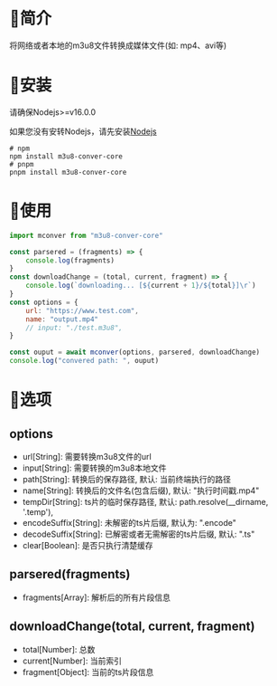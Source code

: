 # 📖简介

将网络或者本地的m3u8文件转换成媒体文件(如: mp4、avi等)

# 🚀安装

请确保Nodejs>=v16.0.0

如果您没有安转Nodejs，请先安装[Nodejs](https://nodejs.org)

```
# npm
npm install m3u8-conver-core
# pnpm 
pnpm install m3u8-conver-core
```

# 🚗使用

```js
import mconver from "m3u8-conver-core"

const parsered = (fragments) => {
    console.log(fragments)
}
const downloadChange = (total, current, fragment) => {
    console.log(`downloading... [${current + 1}/${total}]\r`)
}
const options = {
    url: "https://www.test.com",
    name: "output.mp4"
    // input: "./test.m3u8",
}

const ouput = await mconver(options, parsered, downloadChange)
console.log("convered path: ", ouput)
```

# 🔧选项

## options

- url[String]: 需要转换m3u8文件的url
- input[String]: 需要转换的m3u8本地文件
- path[String]: 转换后的保存路径, 默认: 当前终端执行的路径
- name[String]: 转换后的文件名(包含后缀), 默认: "执行时间戳.mp4"
- tempDir[String]: ts片的临时保存路径, 默认: path.resolve(__dirname, '.temp'),
- encodeSuffix[String]: 未解密的ts片后缀, 默认为: ".encode"
- decodeSuffix[String]: 已解密或者无需解密的ts片后缀, 默认: ".ts"
- clear[Boolean]: 是否只执行清楚缓存

## parsered(fragments)

- fragments[Array]: 解析后的所有片段信息

## downloadChange(total, current, fragment)

- total[Number]: 总数
- current[Number]: 当前索引
- fragment[Object]: 当前的ts片段信息
